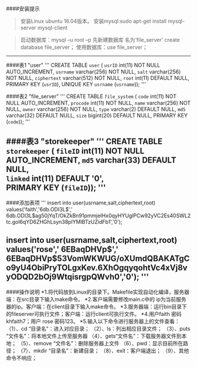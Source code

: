 ####安装提示
>安装Linux ubuntu 16.04版本。
>安装mysql:sudo apt-get install mysql-server mysql-client

>启动数据库：mysql –u root –p
>先新建数据库 名为‘file_server’ 
>create database file_server；
>使用数据库：use file_server； 
-------------------------------
####表1 "user"
'''
 CREATE TABLE `user` (
`usrID` int(11) NOT NULL AUTO_INCREMENT,
`usrname` varchar(256) NOT NULL,
`salt` varchar(256) NOT NULL,
`ciphertext` varchar(512) NOT NULL,
`root` int(11) DEFAULT NULL,
PRIMARY KEY (`usrID`),
UNIQUE KEY `usrname` (`usrname`)); 
'''

####表2 "file_server"
'''
 CREATE TABLE `file_system` (
 `code` int(11) NOT NULL AUTO_INCREMENT,
 `procode` int(11) NOT NULL,
 `name` varchar(256) NOT NULL,
 `owner` varchar(256) NOT NULL,
 `type` varchar(2) DEFAULT NULL,
 `md5` varchar(32) DEFAULT NULL,
  `size` bigint(20) DEFAULT NULL,
  PRIMARY KEY (`code`));
'''

####表3 "storekeeper"
'''
CREATE TABLE `storekeeper` (
`fileID` int(11) NOT NULL AUTO_INCREMENT,
`md5` varchar(33) DEFAULT NULL,					   
`linked` int(11) DEFAULT '0',					     
PRIMARY KEY (`fileID`));
'''
-------------------------------
####添加表项
'''
insert into user(usrname,salt,ciphertext,root) values('faith','$6$db.ODI3L$',' $6$db.ODI3L$ag50jYqT/OkZkBn91pmmjeIHx0qyHYUglPCw92yVC2Es40SWL2tc.gol6qYD6ZHGhLsyn38plYMlBTzUZidFb1','0');

insert into user(usrname,salt,ciphertext,root) values('rose',' $6$EBaqDHVp$',' $6$EBaqDHVp$53VomWKWUG/oXUmdQBAKATgCo9yU4ObiPryTOLgxKev.6XhOgqyqohtVc4xVj8vyODQD2bOj9WtqisrgpQWvh0','0');
'''
-------------------------------
####操作说明
*1.将代码放到Linux的目录下。Makefile实现自动化编译，服务器端：在src目录下输入make命令。
*2.客户端需要修改main.c中的 ip为当前服务器的ip。客户端：在client目录下输入make命令。
*3.服务器端：运行bin目录下的fileserver可执行文件；客户端：运行client可执行文件。
*4.用户faith 密码 khfaith7；用户 rose 密码123。
*5.输入以下命令进行服务器上的文件查看：
（1）、cd “目录名”：进入对应目录；
（2）、ls：列出相应目录文件；
（3）、puts “文件名”：将本地文件上传至服务器
（4）、gets“文件名”：下载服务器文件到本地；
（5）、remove “文件名”：删除服务器上文件
（6）、pwd：显示目前所在路径；
（7）、mkdir “目录名”：新建目录；
（8）、exit：客户端退出；
（9）、其他命令不响应；
